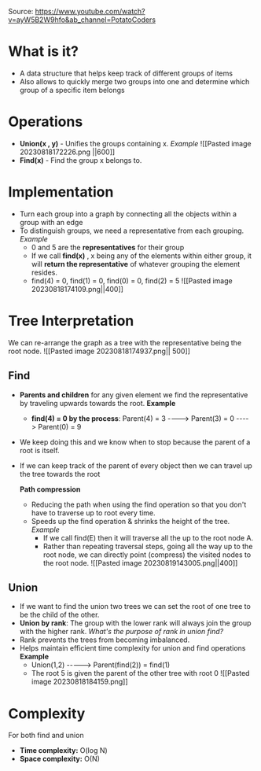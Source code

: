 Source: https://www.youtube.com/watch?v=ayW5B2W9hfo&ab_channel=PotatoCoders

# What is it? 
- A data structure that helps keep track of different groups of items
- Also allows to quickly merge two groups into one and determine which group of a specific item belongs 

# Operations
 - **Union(x , y)** - Unifies the groups containing x. 
	 *Example*
	 ![[Pasted image 20230818172226.png ||600]]
- **Find(x)** - Find the group x belongs to.

# Implementation
- Turn each group into a graph by connecting all the objects within a group with an edge
- To distinguish groups, we need a representative from each grouping. 
	*Example* 
	 - 0 and 5 are the **representatives** for their group
	 - If we call **find(x)** , x being any of the elements within either group, it will **return the representative** of whatever grouping the element resides. 
	 - find(4) = 0, find(1) = 0, find(0) = 0, find(2) = 5
	![[Pasted image 20230818174109.png||400]]

# Tree Interpretation
We can re-arrange the graph as a tree with the representative being the root node. 
![[Pasted image 20230818174937.png|| 500]] 
## Find 
- **Parents and children** for any given element we find the representative by traveling upwards towards the root. 
	**Example**
	- **find(4) = 0 by the process**:  Parent(4) = 3 ----> Parent(3) = 0       ----> Parent(0) = 9

- We keep doing this and we know when to stop because the parent of a root is itself. 
- If we can keep track of the parent of every object then we can travel up the tree towards the root

	**Path compression**
	- Reducing the path when using the find operation so that you don't have to traverse up to root every time. 
	- Speeds up the find operation & shrinks the height of the tree. 
		*Example*
		* If we call find(E) then it will traverse all the up to the root node A. 
		* Rather than repeating traversal steps, going all the way up to the root node, we can directly point (compress) the visited nodes to the root node. 
		![[Pasted image 20230819143005.png||400]]

## Union 
- If we want to find the union two trees we can set the root of one tree to be the child of the other. 
- **Union by rank**: The group with the lower rank will always join the group with the higher rank. 
*What's the purpose of rank in union find?* 
- Rank prevents the trees from becoming imbalanced.
- Helps maintain efficient time complexity for union and find operations
	**Example** 
	- Union(1,2) -----> Parent(find(2)) = find(1)
	- The root 5 is given the parent of the other tree with root 0
	![[Pasted image 20230818184159.png]]

#  Complexity
For both find and union
- **Time complexity:** O(log N)
- **Space complexity:** O(N)